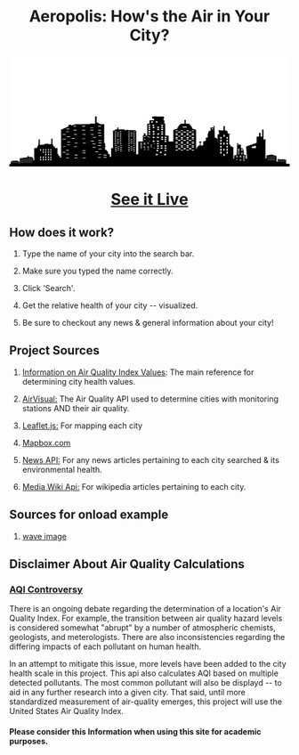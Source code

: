<h1 align="center"> Aeropolis: How's the Air in Your City? </h1>

<img src="https://github.com/zempo/Aeropolis/blob/master/docs/media/City.svg" alt="picture of city" height="200" width="898" />
<h1 align="center" href="https://zempo.github.io/Aeropolis/">
<a align="center" href="https://zempo.github.io/Aeropolis/">
See it Live
</a> 
</h1>

## How does it work?

1. Type the name of your city into the search bar.

2. Make sure you typed the name correctly.

3. Click 'Search'.

4. Get the relative health of your city -- visualized.

5. Be sure to checkout any news & general information about your city!

## Project Sources

1. [Information on Air Quality Index Values](https://airnow.gov/index.cfm?action=aqibasics.aqi): The main reference for determining city health values.

2. [AirVisual:](https://api-docs.airvisual.com/) The Air Quality API used to determine cities with monitoring stations AND their air quality.

3. [Leaflet.js:](https://leafletjs.com/examples/quick-start/) For mapping each city

4. [Mapbox.com](https://www.mapbox.com/)

5. [News API:](https://newsapi.org/) For any news articles pertaining to each city searched & its environmental health.

6. [Media Wiki Api:](https://www.mediawiki.org/wiki/API:Main_page) For wikipedia articles pertaining to each city.

## Sources for onload example

1. [wave image](http://3.bp.blogspot.com/-K-hWaquRMIA/UXsRrLBshJI/AAAAAAAAASg/BmLEdogAZDw/s1600/GW-0022.jpg)

## Disclaimer About Air Quality Calculations

### [AQI Controversy](https://www.researchgate.net/publication/282222215_A_Review_on_Air_Quality_Indexing_System)

There is an ongoing debate regarding the determination of a location's Air Quality Index. For example, the transition between air quality hazard levels is considered somewhat "abrupt" by a number of atmospheric chemists, geologists, and meterologists. There are also inconsistencies regarding the differing impacts of each pollutant on human health.

In an attempt to mitigate this issue, more levels have been added to the city health scale in this project. This api also calculates AQI based on multiple detected pollutants.
The most common pollutant will also be displayd -- to aid in any further research into a given city. That said, until more standardized measurement of air-quality emerges, this project will use the United States Air Quality Index.

#### Please consider this Information when using this site for academic purposes.
